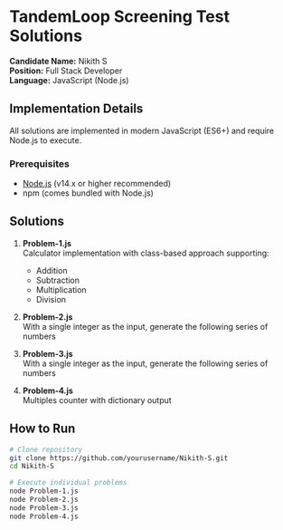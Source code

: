 # TandemLoop Screening Test Solutions

**Candidate Name:** Nikith S  
**Position:** Full Stack Developer  
**Language:** JavaScript (Node.js)

## Implementation Details

All solutions are implemented in modern JavaScript (ES6+) and require Node.js to execute. 

### Prerequisites
- [Node.js](https://nodejs.org/) (v14.x or higher recommended)
- npm (comes bundled with Node.js)

## Solutions

1. **Problem-1.js**  
   Calculator implementation with class-based approach supporting:
   - Addition
   - Subtraction
   - Multiplication
   - Division

2. **Problem-2.js**  
   With a single integer as the input, generate the following series of numbers 

3. **Problem-3.js**  
   With a single integer as the input, generate the following series of numbers 

4. **Problem-4.js**  
   Multiples counter with dictionary output

## How to Run

```bash
# Clone repository
git clone https://github.com/yourusername/Nikith-S.git
cd Nikith-S

# Execute individual problems
node Problem-1.js
node Problem-2.js
node Problem-3.js
node Problem-4.js
